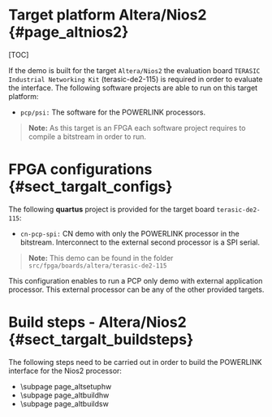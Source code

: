 Target platform Altera/Nios2 {#page_altnios2}
============

[TOC]

If the demo is built for the target `Altera/Nios2` the evaluation board `TERASIC
Industrial Networking Kit` (terasic-de2-115) is required in order to evaluate the
interface. The following software projects are able to run on this target platform:
- `pcp/psi:` The software for the POWERLINK processors.

> **Note:** As this target is an FPGA each software project requires to compile
> a bitstream in order to run.

# FPGA configurations  {#sect_targalt_configs}
The following **quartus** project is provided for the target board `terasic-de2-115`:

- `cn-pcp-spi:` CN demo with only the POWERLINK processor in the bitstream.
  Interconnect to the external second processor is a SPI serial.

> **Note:** This demo can be found in the folder `src/fpga/boards/altera/terasic-de2-115`

This configuration enables to run a PCP only demo with external application
processor. This external processor can be any of the other provided targets.

# Build steps - Altera/Nios2   {#sect_targalt_buildsteps}
The following steps need to be carried out in order to build the POWERLINK interface
for the Nios2 processor:

- \subpage page_altsetuphw
- \subpage page_altbuildhw
- \subpage page_altbuildsw
